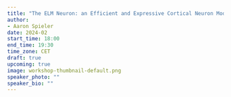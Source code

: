 ```yaml
---
title: "The ELM Neuron: an Efficient and Expressive Cortical Neuron Model Can Solve Long-Horizon Tasks."
author: 
- Aaron Spieler
date: 2024-02
start_time: 18:00
end_time: 19:30
time_zone: CET
draft: true
upcoming: true
image: workshop-thumbnail-default.png
speaker_photo: ""
speaker_bio: ""
---
```

